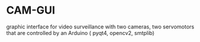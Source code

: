 # CAM-GUI
graphic interface for video surveillance with two cameras, two servomotors that are controlled by an Arduino ( pyqt4, opencv2, smtplib)
